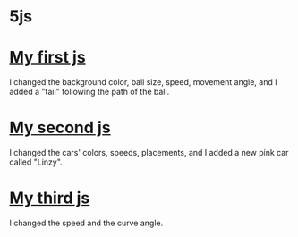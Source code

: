 # 5js
<html>
    <body>
        <h1><a href="1.js">My first js</a></h1>
        <p>I changed the background color, ball size, speed, movement angle, and I added a "tail" following the path of the ball.</p>
        <h1><a href="2.js">My second js</a></h1>
        <p>I changed the cars' colors, speeds, placements, and I added a new pink car called "Linzy".</p>
        <h1><a href="3.js">My third js</a></h1>
        <p>I changed the speed and the curve angle.</p>
    </body>
</html>
